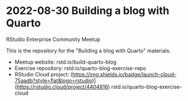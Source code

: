 # 2022-08-30 Building a blog with Quarto

RStudio Enterprise Community Meetup

This is the repository for the "Building a blog with Quarto" materials.

* Meetup website: rstd.io/build-quarto-blog
* Exercise repository: rstd.io/quarto-blog-exercise-repo
* RStudio Cloud project: (https://img.shields.io/badge/launch-cloud-75aadb?style=flat&logo=rstudio)](https://rstudio.cloud/project/4404816) rstd.io/quarto-blog-exercise-cloud


